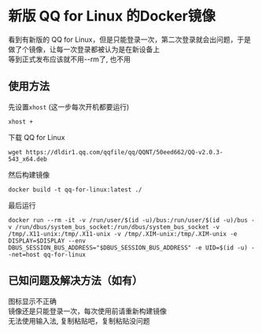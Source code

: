 # 新版 QQ for Linux 的Docker镜像

看到有新版的 QQ for Linux，但是只能登录一次，第二次登录就会出问题，于是做了个镜像，让每一次登录都被认为是在新设备上  
等到正式发布应该就不用--rm了, 也不用  
## 使用方法
先设置`xhost` (这一步每次开机都要运行)
```
xhost +
```
下载 QQ for Linux
```
wget https://dldir1.qq.com/qqfile/qq/QQNT/50eed662/QQ-v2.0.3-543_x64.deb
```
然后构建镜像
```
docker build -t qq-for-linux:latest ./
```
最后运行
```
docker run --rm -it -v /run/user/$(id -u)/bus:/run/user/$(id -u)/bus -v /run/dbus/system_bus_socket:/run/dbus/system_bus_socket -v /tmp/.X11-unix:/tmp/.X11-unix -v /tmp/.XIM-unix:/tmp/.XIM-unix -e DISPLAY=$DISPLAY --env DBUS_SESSION_BUS_ADDRESS="$DBUS_SESSION_BUS_ADDRESS" -e UID=$(id -u) --net=host qq-for-linux
```
## 已知问题及解决方法（如有）
图标显示不正确  
镜像还是只能登录一次，每次使用前请重新构建镜像  
无法使用输入法, 复制粘贴吧，复制粘贴没问题
